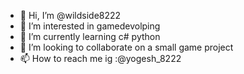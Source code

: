 - 👋 Hi, I’m @wildside8222
- 👀 I’m interested in gamedevolping
- 🌱 I’m currently learning c# python
- 💞️ I’m looking to collaborate on a small game project
- 📫 How to reach me ig :@yogesh_8222

<!---
wildside8222/wildside8222 is a ✨ special ✨ repository because its `README.md` (this file) appears on your GitHub profile.
You can click the Preview link to take a look at your changes.
--->
